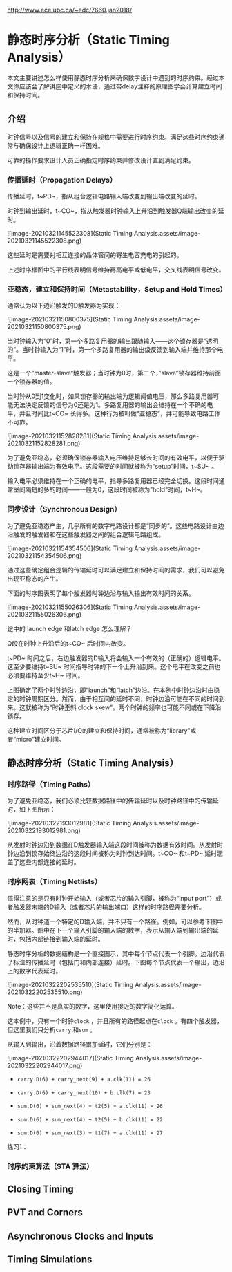 http://www.ece.ubc.ca/~edc/7660.jan2018/

# 静态时序分析（Static Timing Analysis）

本文主要讲述怎么样使用静态时序分析来确保数字设计中遇到的时序约束。经过本文你应该会了解讲座中定义的术语，通过带delay注释的原理图学会计算建立时间和保持时间。

## 介绍

时钟信号以及信号的建立和保持在规格中需要进行时序约束。满足这些时序约束通常与确保设计上逻辑正确一样困难。

可靠的操作要求设计人员正确指定时序约束并修改设计直到满足约束。

### 传播延时（Propagation Delays）

传播延时，t~PD~，指从组合逻辑电路输入端改变到输出端改变的延时。

时钟到输出延时，t~CO~，指从触发器时钟输入上升沿到触发器Q端输出改变的延时。

![image-20210321145522308](Static Timing Analysis.assets/image-20210321145522308.png)

这些延时是需要对相互连接的晶体管间的寄生电容充电的引起的。

上述时序框图中的平行线表明信号维持再高电平或低电平，交叉线表明信号改变。

### 亚稳态，建立和保持时间（Metastability，Setup and Hold Times）

通常认为以下边沿触发的D触发器为实现：

![image-20210321150800375](Static Timing Analysis.assets/image-20210321150800375.png)

当时钟输入为“0”时，第一个多路复用器的输出跟随输入——这个锁存器是“透明的”。当时钟输入为“1”时，第一个多路复用器的输出级反馈到输入端并维持那个电平。

这是一个”master-slave“触发器；当时钟为0时，第二个，”slave”锁存器维持前面一个锁存器的值。

当时钟从0到1变化时，如果锁存器的输出端为逻辑阈值电压，那么多路复用器可能无法决定反馈的信号为0还是为1。多路复用器的输出会维持在一个不确的电平，并且时间比t~CO~ 长得多。这种行为被叫做“亚稳态”，并可能导致电路工作不可靠。

![image-20210321152828281](Static Timing Analysis.assets/image-20210321152828281.png)

为了避免亚稳态，必须确保锁存器输入电压维持足够长时间的有效电平，以便于驱动锁存器输出端为有效电平。这段需要的时间就被称为“setup”时间，t~SU~ 。

输入电平必须维持在一个正确的电平，指导多路复用器已经完全切换。这段时间通常室间隔短的多的时间——一般为0，这段时间被称为”hold“时间，t~H~。

### 同步设计（Synchronous Design）

为了避免亚稳态产生，几乎所有的数字电路设计都是“同步的”。这些电路设计由边沿触发的触发器和在这些触发器之间的组合逻辑电路组成。

![image-20210321154354506](Static Timing Analysis.assets/image-20210321154354506.png)

通过这些确定组合逻辑的传输延时可以满足建立和保持时间的需求，我们可以避免出现亚稳态的产生。

下面的时序图表明了每个触发器时钟边沿与输入输出有效时间的关系。

![image-20210321155026306](Static Timing Analysis.assets/image-20210321155026306.png)

途中的 launch edge 和latch edge 怎么理解？

Q段在时钟上升沿后的t~CO~ 后时间内改变。

t~PD~ 时间之后，右边触发器的D输入将会输入一个有效的（正确的）逻辑电平。这至少要维持t~SU~ 时间指导时钟的下一个上升沿到来。这个电平在改变之前也必须要维持至少t~H~  时间。

上图确定了两个时钟边沿，即“launch”和“latch”边沿。在本例中时钟边沿时由稳定的时钟周期区分。然而，由于相互间的延时不同，时钟边沿可能在不同的时间到来。这就被称为“时钟歪斜 clock skew”。两个时钟的频率也可能不同或在下降沿锁存。

这种建立时间区分于芯片I/O的建立和保持时间，通常被称为“library”或者“micro”建立时间。

## 静态时序分析（Static Timing Analysis）

### 时序路径（Timing Paths）

为了避免亚稳态，我们必须比较数据路径中的传输延时以及时钟路径中的传输延时，如下图所示：

![image-20210322193012981](Static Timing Analysis.assets/image-20210322193012981.png)

从发射时钟边沿到数据在D触发器输入端这段时间被称为数据有效时间。从发射时钟边沿到锁存始终边沿的这段时间被称为时钟到达时间。t~CO~ 和t~PD~ 延时涵盖了这些内部连接的延时。

### 时序网表（Timing Netlists）

值得注意的是只有时钟开始输入（或者芯片的输入引脚，被称为“input port”）或者触发器末端的D输入（或者芯片的输出端口）这样的时序路径需要分析。

然而，从时钟道一个特定的D输入端，并不只有一个路径。例如，可以参考下图中的半加器。图中在下一个输入引脚的输入端的数字，表示从输入端到输出端的延时，包括内部链接到输入端的延时。

静态时序分析的数据结构是一个直接图示，其中每个节点代表一个引脚。边沿代表了标注的传播延时（包括门和内部连接）延时。下图每个节点代表一个输出，边沿上的数字代表延时。

![image-20210322202535510](Static Timing Analysis.assets/image-20210322202535510.png)

Note：这些并不是真实的数字，这里使用接近的数字简化运算。

这本例中，只有一个时钟`clock` ，并且所有的路径起点在`clock` 。有四个触发器，但这里我们只分析`carry` 和`sum` 。

从输入到输出，沿着数据路径累加延时，它们分别是：

![image-20210322202944017](Static Timing Analysis.assets/image-20210322202944017.png)

- `carry.D(6) + carry_next(9) + a.clk(11) = 26`

- `carry.D(6) + carry_next(10) + b.clk(7) = 23`
- `sum.D(6) + sum_next(4) + t2(5) + a.clk(11) = 26`
- `sum.D(6) + sum_next(4) + t2(5) + b.clk(11) = 22`
- `sum.D(6) + sum_next(3) + t1(7) + a.clk(11) = 27`

练习1：



### 时序约束算法（STA 算法）



## Closing Timing



## PVT and Corners



## Asynchronous Clocks and Inputs



## Timing Simulations

